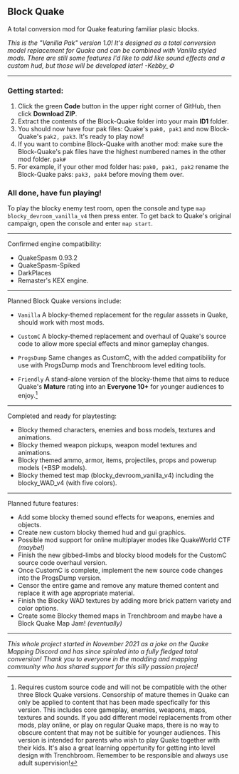 ## Block Quake
A total conversion mod for Quake featuring familiar plasic blocks.

*This is the "Vanilla Pak" version 1.0!  It's designed as a total conversion model replacement for Quake and can be combined with Vanilla styled mods.  There are still some features I'd like to add like sound effects and a custom hud, but those will be developed later!  -Kebby_:gear:*

---

### Getting started:
1. Click the green **Code** button in the upper right corner of GitHub, then click **Download ZIP**.
2. Extract the contents of the Block-Quake folder into your main **ID1** folder.
3. You should now have four pak files: Quake's `pak0, pak1` and now Block-Quake's `pak2, pak3`.  It's ready to play now!
4. If you want to combine Block-Quake with another mod: make sure the Block-Quake's pak files have the highest numbered names in the other mod folder. `pak#`
5. For example, if your other mod folder has: `pak0, pak1, pak2` rename the Block-Quake paks: `pak3, pak4` before moving them over.

### All done, have fun playing!

To play the blocky enemy test room, open the console and type `map blocky_devroom_vanilla_v4` then press enter. To get back to Quake's original campaign, open the console and enter `map start`.

---

Confirmed engine compatibility:
- QuakeSpasm 0.93.2
- QuakeSpasm-Spiked
- DarkPlaces
- Remaster's KEX engine.

---

Planned Block Quake versions include:
- `Vanilla` A blocky-themed replacement for the regular asssets in Quake, should work with most mods.

- `CustomC` A blocky-themed replacement and overhaul of Quake's source code to allow more special effects and minor gameplay changes.

- `ProgsDump`  Same changes as CustomC, with the added compatibility for use with ProgsDump mods and Trenchbroom level editing tools.

- `Friendly`  A stand-alone version of the blocky-theme that aims to reduce Quake's **Mature** rating into an **Everyone 10+** for younger audiences to enjoy.[^2]

---

Completed and ready for playtesting:
- Blocky themed characters, enemies and boss models, textures and animations.
- Blocky themed weapon pickups, weapon model textures and animations.
- Blocky themed ammo, armor, items, projectiles, props and powerup models (+BSP models).
- Blocky themed test map (blocky_devroom_vanilla_v4) including the blocky_WAD_v4 (with five colors).

---

Planned future features:
- Add some blocky themed sound effects for weapons, enemies and objects.
- Create new custom blocky themed hud and gui graphics.
- Possible mod support for online multiplayer modes like QuakeWorld CTF *(maybe!)*
- Finish the new gibbed-limbs and blocky blood models for the CustomC source code overhaul version.
- Once CustomC is complete, implement the new source code changes into the ProgsDump version.
- Censor the entire game and remove any mature themed content and replace it with age appropriate material.
- Finish the Blocky WAD textures by adding more brick pattern variety and color options.
- Create some Blocky themed maps in Trenchbroom and maybe have a Block Quake Map Jam! *(eventually)*

---

*This whole project started in November 2021 as a joke on the Quake Mapping Discord and has since spiraled into a fully fledged total conversion!*
*Thank you to everyone in the modding and mapping community who has shared support for this silly passion project!*

[^2]: Requires custom source code and will not be compatible with the other three Block Quake versions. Censorship of mature themes in Quake can only be applied to content that has been made specfically for this version. This includes core gameplay, enemies, weapons, maps, textures and sounds. If you add different model replacements from other mods, play online, or play on regular Quake maps, there is no way to obscure content that may not be suitible for younger audiences. This version is intended for parents who wish to play Quake together with their kids. It's also a great learning oppertunity for getting into level design with Trenchbroom. Remember to be responsible and always use adult supervision!

